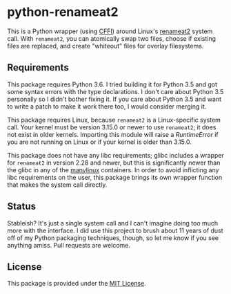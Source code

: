 # python-renameat2

This is a Python wrapper (using [CFFI](https://cffi.readthedocs.io/en/latest/)) around Linux's [renameat2](https://manpages.debian.org/buster/manpages-dev/renameat.2.en.html) system call. With `renameat2`, you can atomically swap two files, choose if existing files are replaced, and create "whiteout" files for overlay filesystems.

## Requirements

This package requires Python 3.6. I tried building it for Python 3.5 and got some syntax errors with the type declarations. I don't care about Python 3.5 personally so I didn't bother fixing it. If you care about Python 3.5 and want to write a patch to make it work there too, I would consider merging it.

This package requires Linux, because `renameat2` is a Linux-specific system call. Your kernel must be version 3.15.0 or newer to use `renameat2`; it does not exist in older kernels. Importing this module will raise a *RuntimeError* if you are not running on Linux or if your kernel is older than 3.15.0.

This package does not have any libc requirements; glibc includes a wrapper for `renameat2` in version 2.28 and newer, but this is significantly newer than the glibc in any of the [manylinux](https://github.com/pypa/manylinux) containers. In order to avoid inflicting any libc requirements on the user, this package brings its own wrapper function that makes the system call directly.

## Status

Stableish? It's just a single system call and I can't imagine doing too much more with the interface. I did use this project to brush about 11 years of dust off of my Python packaging techniques, though, so let me know if you see anything amiss. Pull requests are welcome.

## License

This package is provided under the [MIT License](https://github.com/jordemort/python-renameat2/blob/main/LICENSE).
